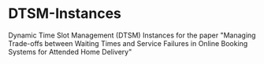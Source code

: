 # DTSM-Instances
Dynamic Time Slot Management (DTSM) Instances for the paper "Managing Trade-offs between Waiting Times and Service Failures in Online Booking Systems for Attended Home Delivery" 

